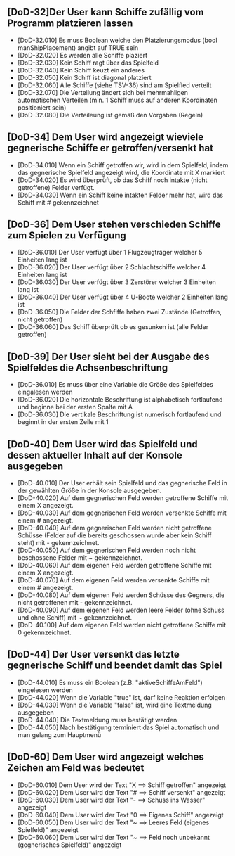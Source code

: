 ## [DoD-32]Der User kann Schiffe zufällig vom Programm platzieren lassen
- [DoD-32.010] Es muss Boolean welche den Platzierungsmodus (bool manShipPlacement) angibt auf TRUE sein
- [DoD-32.020] Es werden alle Schiffe plaziert 
- [DoD-32.030] Kein Schiff ragt über das Spielfeld 
- [DoD-32.040] Kein Schiff keuzt ein anderes
- [DoD-32.050] Kein Schiff ist diagonal platziert 
- [DoD-32.060] Alle Schiffe (siehe TSV-36) sind am Spielfled verteilt 
- [DoD-32.070] Die Verteilung ändert sich bei mehrmahligen automatischen Verteilen (min. 1 Schiff muss auf anderen Koordinaten positioniert sein)  
- [DoD-32.080] Die Verteileung ist gemäß den Vorgaben (Regeln) 

## [DoD-34] Dem User wird angezeigt wieviele gegnerische Schiffe er getroffen/versenkt hat
- [DoD-34.010] Wenn ein Schiff getroffen wir, wird in dem Spielfeld, indem das gegnerische Spielfeld angezeigt wird, die Koordinate mit X markiert
- [DoD-34.020] Es wird überprüft, ob das Schiff noch intakte (nicht getroffene) Felder verfügt. 
- [DoD-34.030] Wenn ein Schiff keine intakten Felder mehr hat, wird das Schiff mit # gekennzeichnet

## [DoD-36] Dem User stehen verschieden Schiffe zum Spielen zu Verfügung
- [DoD-36.010] Der User verfügt über 1 Flugzeugträger welcher 5 Einheiten lang ist
- [DoD-36.020] Der User verfügt über 2 Schlachtschiffe welcher 4 Einheiten lang ist
- [DoD-36.030] Der User verfügt über 3 Zerstörer welcher 3 Einheiten lang ist
- [DoD-36.040] Der User verfügt über 4 U-Boote welcher 2 Einheiten lang ist
- [DoD-36.050] Die Felder der Schfiffe haben zwei Zustände (Getroffen, nicht getroffen)
- [DoD-36.060] Das Schiff überprüft ob es gesunken ist (alle Felder getroffen) 

## [DoD-39] Der User sieht bei der Ausgabe des Spielfeldes die Achsenbeschriftung
- [DoD-36.010] Es muss über eine Variable die Größe des Spielfeldes eingalesen werden
- [DoD-36.020] Die horizontale Beschriftung ist alphabetisch fortlaufend und beginne bei der ersten Spalte mit A
- [DoD-36.030] Die vertikale Beschriftung ist numerisch fortlaufend und beginnt in der ersten Zeile mit 1  

## [DoD-40] Dem User wird das Spielfeld und dessen aktueller Inhalt auf der Konsole ausgegeben
- [DoD-40.010] Der User erhält sein Spielfeld und das gegnerische Feld in der gewählten Größe in der Konsole ausgegeben.
- [DoD-40.020] Auf dem gegnerischen Feld werden getroffene Schiffe mit einem X angezeigt. 
- [DoD-40.030] Auf dem gegnerischen Feld werden versenkte Schiffe mit einem # angezeigt.
- [DoD-40.040] Auf dem gegnerischen Feld werden nicht getroffene Schüsse (Felder auf die bereits geschossen wurde aber kein Schiff steht) mit - gekennzeichnet.
- [DoD-40.050] Auf dem gegnerischen Feld werden noch nicht beschossene Felder mit ~ gekennzeichnet. 
- [DoD-40.060] Auf dem eigenen Feld werden getroffene Schiffe mit einem X angezeigt. 
- [DoD-40.070] Auf dem eigenen Feld werden versenkte Schiffe mit einem # angezeigt.
- [DoD-40.080] Auf dem eigenen Feld werden Schüsse des Gegners, die nicht getroffenen mit - gekennzeichnet.
- [DoD-40.090] Auf dem eigenen Feld werden leere Felder (ohne Schuss und ohne Schiff) mit ~ gekennzeichnet.
- [DoD-40.100] Auf dem eigenen Feld werden nicht getroffene Schiffe mit 0 gekennzeichnet.

## [DoD-44] Der User versenkt das letzte gegnerische Schiff und beendet damit das Spiel
- [DoD-44.010] Es muss ein Boolean (z.B. "aktiveSchiffeAmFeld") eingelesen werden
- [DoD-44.020] Wenn die Variable "true" ist, darf keine Reaktion erfolgen
- [DoD-44.030] Wenn die Variable "false" ist, wird eine Textmeldung ausgegeben
- [DoD-44.040] Die Textmeldung muss bestätigt werden
- [DoD-44.050] Nach bestätigung terminiert das Spiel automatisch und man gelang zum Hauptmenü 

## [DoD-60] Dem User wird angezeigt welches Zeichen am Feld was bedeutet
- [DoD-60.010] Dem User wird der Text "X ==> Schiff getroffen" angezeigt
- [DoD-60.020] Dem User wird der Text "# ==> Schiff versenkt" angezeigt
- [DoD-60.030] Dem User wird der Text "- ==> Schuss ins Wasser" angezeigt
- [DoD-60.040] Dem User wird der Text "0 ==> Eigenes Schiff" angezeigt
- [DoD-60.050] Dem User wird der Text "~ ==> Leeres Feld (eigenes Spielfeld)" angezeigt
- [DoD-60.060] Dem User wird der Text "~ ==> Feld noch unbekannt (gegnerisches Spielfeld)" angezeigt

